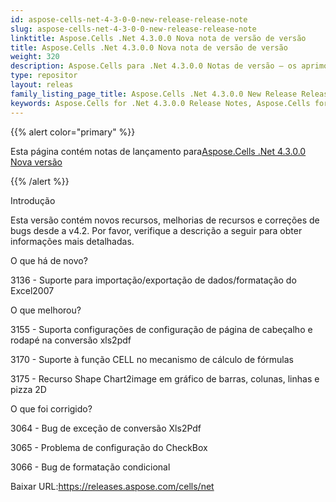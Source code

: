 ```yaml
---
id: aspose-cells-net-4-3-0-0-new-release-release-note
slug: aspose-cells-net-4-3-0-0-new-release-release-note
linktitle: Aspose.Cells .Net 4.3.0.0 Nova nota de versão de versão
title: Aspose.Cells .Net 4.3.0.0 Nova nota de versão de versão
weight: 320
description: Aspose.Cells para .Net 4.3.0.0 Notas de versão – os aprimoramentos mais recentes, novos recursos e correções
type: repositor
layout: releas
family_listing_page_title: Aspose.Cells .Net 4.3.0.0 New Release Release Note
keywords: Aspose.Cells for .Net 4.3.0.0 Release Notes, Aspose.Cells for .Net 4.3.0.0 updates and fixe
---
```

{{% alert color="primary" %}}

 Esta página contém notas de lançamento para[Aspose.Cells .Net 4.3.0.0 Nova versão](https://releases.aspose.com/cells/net/new-releases/aspose.cells-.net-4.3.0.0-new-release/)

{{% /alert %}}

Introdução

Esta versão contém novos recursos, melhorias de recursos e correções de bugs desde a v4.2. Por favor, verifique a descrição a seguir para obter informações mais detalhadas.

O que há de novo?

3136 - Suporte para importação/exportação de dados/formatação do Excel2007

O que melhorou?

3155 - Suporta configurações de configuração de página de cabeçalho e rodapé na conversão xls2pdf

 3170 - Suporte à função CELL no mecanismo de cálculo de fórmulas

3175 - Recurso Shape Chart2image em gráfico de barras, colunas, linhas e pizza 2D

O que foi corrigido?

3064 - Bug de exceção de conversão Xls2Pdf

3065 - Problema de configuração do CheckBox

3066 - Bug de formatação condicional

 Baixar URL:<https://releases.aspose.com/cells/net>

